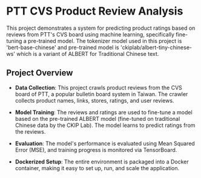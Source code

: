 # PTT CVS Product Review Analysis

This project demonstrates a system for predicting product ratings based on reviews from PTT's CVS board using machine learning, specifically fine-tuning a pre-trained model. The tokenizer model used in this project is 'bert-base-chinese' and pre-trained model is 'ckiplab/albert-tiny-chinese-ws' which is a variant of ALBERT for Traditional Chinese text.

## Project Overview
* **Data Collection**: This project crawls product reviews from the CVS board of PTT, a popular bulletin board system in Taiwan. The crawler collects product names, links, stores, ratings, and user reviews.

* **Model Training**: The reviews and ratings are used to fine-tune a model based on the pre-trained ALBERT model (fine-tuned on traditional Chinese data by the CKIP Lab). The model learns to predict ratings from the reviews.

* **Evaluation**: The model's performance is evaluated using Mean Squared Error (MSE), and training progress is monitored via TensorBoard.

* **Dockerized Setup**: The entire environment is packaged into a Docker container, making it easy to set up, run, and scale the application.

